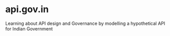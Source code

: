 # api.gov.in
Learning about API design and Governance by modelling a hypothetical API for Indian Government
